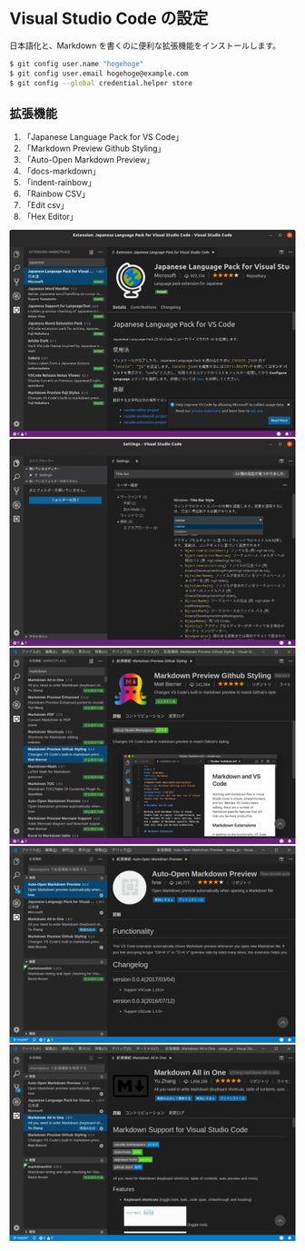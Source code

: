 # Visual Studio Code の設定  
日本語化と、Markdown を書くのに便利な拡張機能をインストールします。  

```sh
$ git config user.name "hogehoge"
$ git config user.email hogehoge@example.com  
$ git config --global credential.helper store  
```  
## 拡張機能
1. 「Japanese Language Pack for VS Code」
1. 「Markdown Preview Github Styling」
1. 「Auto-Open Markdown Preview」
1. 「docs-markdown」
1. 「indent-rainbow」
1. 「Rainbow CSV」
1. 「Edit csv」
1. 「Hex Editor」

  
<img src="images/vscode1.png" alt="image">  
<img src="images/vscode2.png" alt="image">  
<img src="images/vscode3.png" alt="image">  
<img src="images/vscode4.png" alt="image">  
<img src="images/vscode5.png" alt="image">  
  
